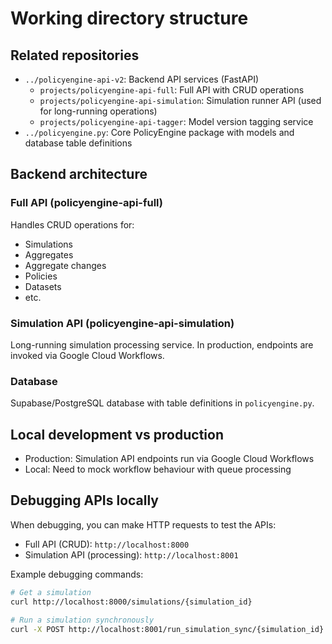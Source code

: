 # Working directory structure

## Related repositories

- `../policyengine-api-v2`: Backend API services (FastAPI)
  - `projects/policyengine-api-full`: Full API with CRUD operations
  - `projects/policyengine-api-simulation`: Simulation runner API (used for long-running operations)
  - `projects/policyengine-api-tagger`: Model version tagging service
- `../policyengine.py`: Core PolicyEngine package with models and database table definitions

## Backend architecture

### Full API (policyengine-api-full)
Handles CRUD operations for:
- Simulations
- Aggregates
- Aggregate changes
- Policies
- Datasets
- etc.

### Simulation API (policyengine-api-simulation)
Long-running simulation processing service. In production, endpoints are invoked via Google Cloud Workflows.

### Database
Supabase/PostgreSQL database with table definitions in `policyengine.py`.

## Local development vs production

- Production: Simulation API endpoints run via Google Cloud Workflows
- Local: Need to mock workflow behaviour with queue processing

## Debugging APIs locally

When debugging, you can make HTTP requests to test the APIs:
- Full API (CRUD): `http://localhost:8000`
- Simulation API (processing): `http://localhost:8001`

Example debugging commands:
```bash
# Get a simulation
curl http://localhost:8000/simulations/{simulation_id}

# Run a simulation synchronously
curl -X POST http://localhost:8001/run_simulation_sync/{simulation_id}
```
